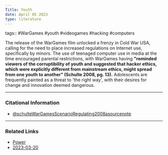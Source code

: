 ```yaml
---
Title: Youth
date: April 05 2023
type: literature
---
```

tags:: #WarGames #youth #videogames #hacking #computers 

The release of the WarGames film unlocked a frenzy in Cold War USA, calling for the need to place increased regulations on Internet use, specifically by minors. The use of teenaged computer use in media at the time encouraged parental restrictions, with WarGames having **"reminded viewers of the corruptibility of youth and suggested that hacker ethics, which were explicitly different from mainstream ethics, might spread from one youth to another" (Schulte 2008, pg. 13).** Adolescents are frequently painted as a threat to 'the right way', with their desires for change and innovation deemed dangerous.


---
### Citational Information

- [@schulteWarGamesScenarioRegulating2008asourcenote](@schulteWarGamesScenarioRegulating2008asourcenote.md)


---

### Related Links

- [Power](Power.md)
- [2023-03-20](2023-03-20.md)






